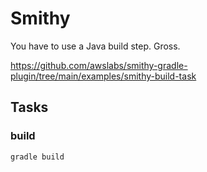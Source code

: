 # Smithy

You have to use a Java build step. Gross.

https://github.com/awslabs/smithy-gradle-plugin/tree/main/examples/smithy-build-task

## Tasks

### build

```
gradle build
```

